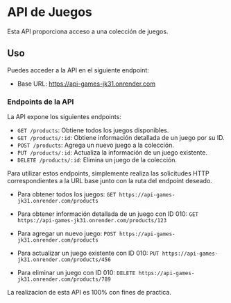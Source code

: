 # API de Juegos

Esta API proporciona acceso a una colección de juegos.

## Uso

Puedes acceder a la API en el siguiente endpoint:

- Base URL: https://api-games-jk31.onrender.com

### Endpoints de la API

La API expone los siguientes endpoints:

- `GET /products`: Obtiene todos los juegos disponibles.
- `GET /products/:id`: Obtiene información detallada de un juego por su ID.
- `POST /products`: Agrega un nuevo juego a la colección.
- `PUT /products/:id`: Actualiza la información de un juego existente.
- `DELETE /products/:id`: Elimina un juego de la colección.

Para utilizar estos endpoints, simplemente realiza las solicitudes HTTP correspondientes a la URL base junto con la ruta del endpoint deseado.

- Para obtener todos los juegos: 
`GET https://api-games-jk31.onrender.com/products`

- Para obtener información detallada de un juego con ID 010: 
`GET https://api-games-jk31.onrender.com/products/123`

- Para agregar un nuevo juego: 
`POST https://api-games-jk31.onrender.com/products`

- Para actualizar un juego existente con ID 010: 
`PUT https://api-games-jk31.onrender.com/products/456`

- Para eliminar un juego con ID 010: 
`DELETE https://api-games-jk31.onrender.com/products/789`


La realizacion de esta API es 100% con fines de practica.
